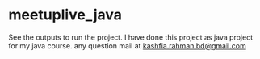 # meetuplive_java

See the outputs to run the project. I have done this project as java project for my java course.
any question mail at kashfia.rahman.bd@gmail.com
